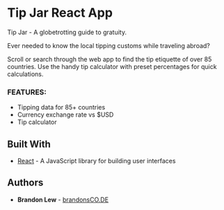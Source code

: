 # Tip Jar React App

Tip Jar - A globetrotting guide to gratuity.

Ever needed to know the local tipping customs while traveling abroad?

Scroll or search through the web app to find the tip etiquette of over 85 countries. Use the handy tip calculator with preset percentages for quick calculations.

### FEATURES:
* Tipping data for 85+ countries
* Currency exchange rate vs $USD
* Tip calculator

## Built With

* [React](https://reactjs.org) - A JavaScript library for building user interfaces

## Authors

* **Brandon Lew** - [brandonsCO.DE](http://www.brandonsco.de)
